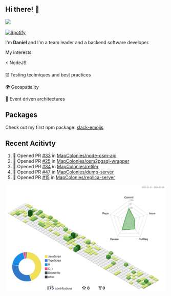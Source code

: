 ## Hi there! 👋

<p>
  <img src="https://github-readme-stats.vercel.app/api?username=syncush&theme=tokyonight">
</p>

[![Spotify](https://novatorem-rust.vercel.app/api/spotify)](https://open.spotify.com/user/syncush)

I'm **Daniel** and I'm a team leader and a backend software developer.

My interests:

⚡ NodeJS

☑️ Testing techniques and best practices

🌍 Geospatiality

🧠 Event driven architectures

## Packages
Check out my first npm package: [slack-emojis](https://www.npmjs.com/package/slack-emojis)

## Recent Acitivty
<!--START_SECTION:activity-->
1. 💪 Opened PR [#33](https://github.com/MapColonies/node-osm-api/pull/33) in [MapColonies/node-osm-api](https://github.com/MapColonies/node-osm-api)
2. 💪 Opened PR [#25](https://github.com/MapColonies/osm2pgsql-wrapper/pull/25) in [MapColonies/osm2pgsql-wrapper](https://github.com/MapColonies/osm2pgsql-wrapper)
3. 💪 Opened PR [#34](https://github.com/MapColonies/retiler/pull/34) in [MapColonies/retiler](https://github.com/MapColonies/retiler)
4. 💪 Opened PR [#47](https://github.com/MapColonies/dump-server/pull/47) in [MapColonies/dump-server](https://github.com/MapColonies/dump-server)
5. 💪 Opened PR [#15](https://github.com/MapColonies/replica-server/pull/15) in [MapColonies/replica-server](https://github.com/MapColonies/replica-server)
<!--END_SECTION:activity-->

![contrib](./profile-3d-contrib/profile-green-animate.svg)
